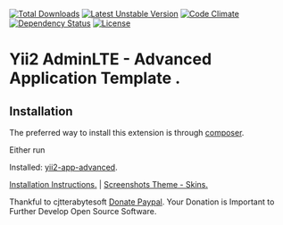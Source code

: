 
[![Total Downloads](https://poser.pugx.org/cjtterabytesoft/yii2-adminlte-advanced/downloads)](https://packagist.org/packages/cjtterabytesoft/yii2-adminlte-advanced) [![Latest Unstable Version](https://poser.pugx.org/cjtterabytesoft/yii2-adminlte-advanced/v/unstable)](https://packagist.org/packages/cjtterabytesoft/yii2-adminlte-advanced) [![Code Climate](https://codeclimate.com/github/cjtterabytesoft/yii2-adminlte-advanced/badges/gpa.svg)](https://codeclimate.com/github/cjtterabytesoft/yii2-adminlte-advanced) [![Dependency Status](https://www.versioneye.com/user/projects/574f2d01e298f3003798ca1c/badge.svg?style=flat)](https://www.versioneye.com/user/projects/574f2d01e298f3003798ca1c) [![License](https://poser.pugx.org/cjtterabytesoft/yii2-adminlte-advanced/license)](https://packagist.org/packages/cjtterabytesoft/yii2-adminlte-advanced) 

Yii2 AdminLTE - Advanced Application Template .
===============================================

Installation
------------

The preferred way to install this extension is through [composer](http://getcomposer.org/download/).

Either run

Installed: [yii2-app-advanced](https://github.com/yiisoft/yii2-app-advanced/).

[Installation Instructions.](docs/getting-started.md) | [Screenshots Theme - Skins.](docs/screenshots.md)

Thankful to cjtterabytesoft [Donate Paypal](https://www.paypal.com/cgi-bin/webscr?cmd=_s-xclick&hosted_button_id=LRLATZP493W46).
Your Donation is Important to Further Develop Open Source Software.

